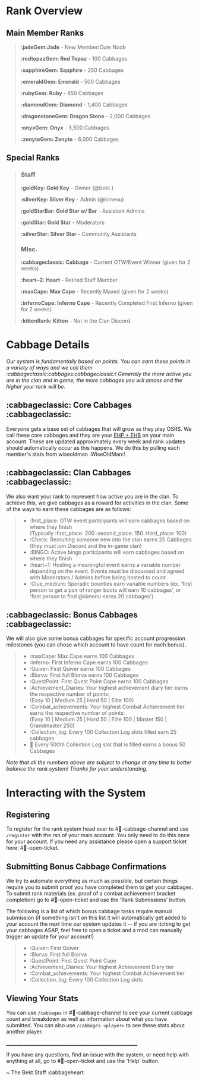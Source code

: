 # Rank Overview

## Main Member Ranks
> **:jadeGem:Jade** -  New Member/Cute Noob
> 
> **:redtopazGem: Red Topaz** - 100 Cabbages
> 
> **:sapphireGem: Sapphire** - 250 Cabbages
> 
> **:emeraldGem: Emerald** - 500 Cabbages
> 
> **:rubyGem: Ruby** - 850 Cabbages
> 
> **:diamondGem: Diamond** - 1,400 Cabbages
> 
> **:dragonstoneGem: Dragon Stone** - 2,000 Cabbages
> 
> **:onyxGem:﻿ Onyx** - 3,500 Cabbages
> 
> **:zenyteGem: Zenyte﻿** - 6,000 Cabbages


## Special Ranks
> ### Staff
> **:goldKey: Gold Key** - Owner (@bekt.)
> 
> **:silverKey: Silver Key** - Admin (@kimenu)
> 
> **:goldStarBar:   Gold Star w/ Bar** - Assistant Admins
> 
> **:goldStar: Gold Star** - Moderators
> 
> **:silverStar: Silver Star** - Community Assistants
> 
> ### Misc.
> **:cabbageclassic: Cabbage** - Current OTW/Event Winner (given for 2 weeks)
> 
> **:heart~2:  Heart** - Retired Staff Member
> 
> **:maxCape: Max Cape** - Recently Maxed (given for 2 weeks)
> 
> **:infernoCape: Inferno Cape** - Recently Completed First Inferno (given for 2 weeks)
> 
> **﻿:kittenRank:﻿ Kitten** - Not in the Clan Discord


# Cabbage Details

*Our system is fundamentally based on points. You can earn these points in a variety of ways and we call them :cabbageclassic:cabbages:cabbageclassic:! Generally the more active you are in the clan and in game, the more cabbages you will amass and the higher your rank will be.*

## :cabbageclassic: Core Cabbages :cabbageclassic:

Everyone gets a base set of cabbages that will grow as they play OSRS. We call these core cabbages and they are your [EHP + EHB](https://oldschool.runescape.wiki/w/Slang_dictionary/E) on your main account. These are updated approximately every week and rank updates should automatically occur as this happens. We do this by pulling each member's stats from wiseoldman :WiseOldMan:!

## :cabbageclassic: Clan Cabbages :cabbageclassic:

We also want your rank to represent how active you are in the clan. To achieve this, we give cabbages as a reward for activities in the clan. Some of the ways to earn these cabbages are as follows:

> - :first_place: OTW event participants will earn cabbages based on where they finish  
>     (Typically :first_place: 200 :second_place: 150 :third_place: 100)
> - :Check: Recruiting someone new into the clan earns 25 Cabbages (they must join Discord and the in-game clan)
> - :BINGO: Active bingo participants will earn cabbages based on where they finish
> - :heart~1:  Hosting a meaningful event earns a variable number depending on the event. Events must be discussed and agreed with Moderators / Admins before being hosted to count
> - :Clue_medium: Sporadic bounties earn variable numbers (ex. 'first person to get a pair of ranger boots will earn 10 cabbages', or 'first person to find @kimenu earns 20 cabbages')

## :cabbageclassic: Bonus Cabbages :cabbageclassic:

We will also give some bonus cabbages for specific account progression milestones (you can chose which account to have count for each bonus).

> - :maxCape: Max Cape earns 100 Cabbages
> - :Inferno: First Inferno Cape earns 100 Cabbages
> - :Quiver: First Quiver earns 100 Cabbages
> - :Blorva: First full Blorva earns 100 Cabbages
> - :QuestPoint: First Quest Point Cape earns 100 Cabbages
> - :Achievement_Diaries: Your highest achievement diary tier earns the respective number of points:  
>     (Easy 10 | Medium 25 | Hard 50 | Elite 100)
> - :Combat_achievements: Your highest Combat Achievement tier earns the respective number of points:  
>     (Easy 10 | Medium 25 | Hard 50 | Elite 100 | Master 150 | Grandmaster 250)
> - :Collection_log: Every 100 Collection Log slots filled earn 25 cabbages
> - :tada: Every 500th Collection Log slot that is filled earns a bonus 50 Cabbages

*Note that all the numbers above are subject to change at any time to better balance the rank system! Thanks for your understanding.*

# Interacting with the System

## Registering

To register for the rank system head over to #🥬-cabbage-channel  and use `/register` with the rsn of your main account. You only need to do this once for your account. If you need any assistance please open a support ticket here: #🎫-open-ticket.

## Submitting Bonus Cabbage Confirmations

We try to automate everything as much as possible, but certain things require you to submit proof you have completed them to get your cabbages. To submit rank materials (ex. proof of a combat achievement bracket completion) go to #🎫-open-ticket and use the 'Rank Submissions' button.

The following is a list of which bonus cabbage tasks require manual submission (if something isn't on this list it will automatically get added to your account the next time our system updates it -- if you are itching to get your cabbages ASAP, feel free to open a ticket and a mod can manually trigger an update for your account!)

> - :Quiver: First Quiver
> - :Blorva: First full Blorva
> - :QuestPoint: First Quest Point Cape
> - :Achievement_Diaries: Your highest Achievement Diary tier
> - :Combat_achievements: Your highest Combat Achievement tier
> - :Collection_log: Every 100 Collection Log slots

## Viewing Your Stats

You can use `/cabbages` in #🥬-cabbage-channel to see your current cabbage count and breakdown as well as information about what you have submitted. You can also use `/cabbages <player>` to see these stats about another player.

__\_\_\_\_\_\_\_\_\_\_\_\_\_\_\_\_\_\_\_\_\_\_\_\_\_\_\_\_\_\_\_\_\_\_\_\_\_\_\_\_\_\_\_\_\_\_\_\_\_\_\_\_\___

If you have any questions, find an issue with the system, or need help with anything at all, go to #🎫-open-ticket and use the 'Help' button.

~ The Bekt Staff :cabbageheart:
